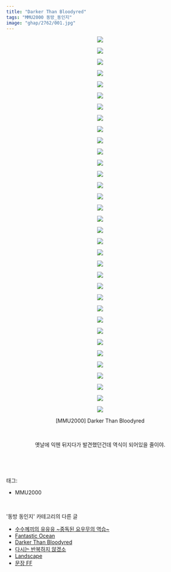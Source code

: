 ```yaml
---
title: "Darker Than Bloodyred"
tags: "MMU2000 동방_동인지"
image: "ghap/2762/001.jpg"
---
```

<div class="article">
<p style="text-align: center; clear: none; float: none;"><img src="{{ site.nasurl }}/ghap/2762/001.jpg"/></p>
<p style="text-align: center; clear: none; float: none;"><img src="{{ site.nasurl }}/ghap/2762/002.jpg"/></p>
<p style="text-align: center; clear: none; float: none;"><img src="{{ site.nasurl }}/ghap/2762/003.jpg"/></p>
<p style="text-align: center; clear: none; float: none;"><img src="{{ site.nasurl }}/ghap/2762/004.jpg"/></p>
<p style="text-align: center; clear: none; float: none;"><img src="{{ site.nasurl }}/ghap/2762/005.jpg"/></p>
<p style="text-align: center; clear: none; float: none;"><img src="{{ site.nasurl }}/ghap/2762/006.jpg"/></p>
<p style="text-align: center; clear: none; float: none;"><img src="{{ site.nasurl }}/ghap/2762/007.jpg"/></p>
<p style="text-align: center; clear: none; float: none;"><img src="{{ site.nasurl }}/ghap/2762/008.jpg"/></p>
<p style="text-align: center; clear: none; float: none;"><img src="{{ site.nasurl }}/ghap/2762/009.jpg"/></p>
<p style="text-align: center; clear: none; float: none;"><img src="{{ site.nasurl }}/ghap/2762/010.jpg"/></p>
<p style="text-align: center; clear: none; float: none;"><img src="{{ site.nasurl }}/ghap/2762/011.jpg"/></p>
<p style="text-align: center; clear: none; float: none;"><img src="{{ site.nasurl }}/ghap/2762/012.jpg"/></p>
<p style="text-align: center; clear: none; float: none;"><img src="{{ site.nasurl }}/ghap/2762/013.jpg"/></p>
<p style="text-align: center; clear: none; float: none;"><img src="{{ site.nasurl }}/ghap/2762/014.jpg"/></p>
<p style="text-align: center; clear: none; float: none;"><img src="{{ site.nasurl }}/ghap/2762/015.jpg"/></p>
<p style="text-align: center; clear: none; float: none;"><img src="{{ site.nasurl }}/ghap/2762/016.jpg"/></p>
<p style="text-align: center; clear: none; float: none;"><img src="{{ site.nasurl }}/ghap/2762/017.jpg"/></p>
<p style="text-align: center; clear: none; float: none;"><img src="{{ site.nasurl }}/ghap/2762/018.jpg"/></p>
<p style="text-align: center; clear: none; float: none;"><img src="{{ site.nasurl }}/ghap/2762/019.jpg"/></p>
<p style="text-align: center; clear: none; float: none;"><img src="{{ site.nasurl }}/ghap/2762/020.jpg"/></p>
<p style="text-align: center; clear: none; float: none;"><img src="{{ site.nasurl }}/ghap/2762/021.jpg"/></p>
<p style="text-align: center; clear: none; float: none;"><img src="{{ site.nasurl }}/ghap/2762/022.jpg"/></p>
<p style="text-align: center; clear: none; float: none;"><img src="{{ site.nasurl }}/ghap/2762/023.jpg"/></p>
<p style="text-align: center; clear: none; float: none;"><img src="{{ site.nasurl }}/ghap/2762/024.jpg"/></p>
<p style="text-align: center; clear: none; float: none;"><img src="{{ site.nasurl }}/ghap/2762/025.jpg"/></p>
<p style="text-align: center; clear: none; float: none;"><img src="{{ site.nasurl }}/ghap/2762/026.jpg"/></p>
<p style="text-align: center; clear: none; float: none;"><img src="{{ site.nasurl }}/ghap/2762/027.jpg"/></p>
<p style="text-align: center; clear: none; float: none;"><img src="{{ site.nasurl }}/ghap/2762/028.jpg"/></p>
<p style="text-align: center; clear: none; float: none;"><img src="{{ site.nasurl }}/ghap/2762/029.jpg"/></p>
<p style="text-align: center; clear: none; float: none;"><img src="{{ site.nasurl }}/ghap/2762/030.jpg"/></p>
<p style="text-align: center; clear: none; float: none;"><img src="{{ site.nasurl }}/ghap/2762/031.jpg"/></p>
<p style="text-align: center; clear: none; float: none;"><img src="{{ site.nasurl }}/ghap/2762/032.jpg"/></p>
<p style="text-align: center; clear: none; float: none;"><img src="{{ site.nasurl }}/ghap/2762/033.jpg"/></p>
<p style="text-align: center; clear: none; float: none;"><img src="{{ site.nasurl }}/ghap/2762/034.jpg"/></p>
<p style="text-align: center; clear: none; float: none;">[MMU2000] Darker Than Bloodyred</p>
<p style="text-align: center; clear: none; float: none;"><br/></p>
<p style="text-align: center; clear: none; float: none;">옛날에 익헨 뒤지다가 발견했던건데 역식이 되어있을 줄이야.</p>
<p><br/></p>
</div><br/>
<div class="tagTrail">
<p>태그: </p>
<ul>
<li>MMU2000</li>
</ul>
</div><br/>
<div class="another">
<p>'동방 동인지' 카테고리의 다른 글</p>
<ul>
<li><a href="/2016-11-27-ghap_2764">수수께끼의 유유유 ~중독된 요우무의 역습~</a></li>
<li><a href="/2016-11-27-ghap_2763">Fantastic Ocean</a></li>
<li><a href="/2016-11-27-ghap_2762">Darker Than Bloodyred</a></li>
<li><a href="/2016-11-26-ghap_2761">다시는 반복하지 않겠소</a></li>
<li><a href="/2016-11-26-ghap_2760">Landscape</a></li>
<li><a href="/2016-11-26-ghap_2759">문장 FF</a></li>
</ul>
</div><br/>
<div class="cb_module cb_fluid">
<div class="cb_wrt cb_profile">
</div><!-- commentList close -->
</div><br/>

